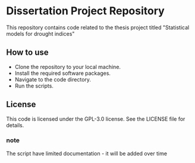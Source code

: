 # Dissertation Project Repository

This repository contains code related to the thesis project titled "Statistical models for drought indices"

## How to use

- Clone the repository to your local machine.  
- Install the required software packages.  
- Navigate to the code directory.  
- Run the scripts.  

## License
This code is licensed under the GPL-3.0 license. See the LICENSE file for details.

### note
The script have limited documentation - it will be added over time

